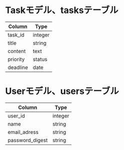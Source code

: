 # Taskモデル、tasksテーブル
|Column|Type|
|------|----|
|task_id|integer|
|title|string|
|content|text|
|priority|status|
|deadline|date|

# Userモデル、usersテーブル
|Column|Type|
|------|----|
|user_id|integer|
|name|string|
|email_adress|string|
|password_digest|string|
